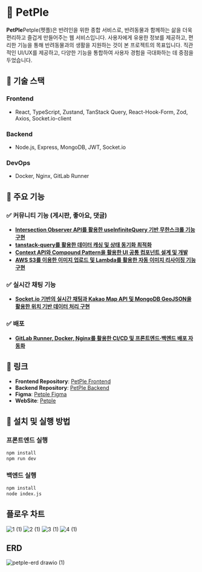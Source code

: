 # 🐾 PetPle

**PetPle**Petple(펫플)은 반려인을 위한 종합 서비스로, 반려동물과 함께하는 삶을 더욱 편리하고 즐겁게 만들어주는 웹 서비스입니다. 사용자에게 유용한 정보를 제공하고, 편리한 기능을 통해 반려동물과의 생활을 지원하는 것이 본 프로젝트의 목표입니다. 직관적인 UI/UX를 제공하고, 다양한 기능을 통합하여 사용자 경험을 극대화하는 데 중점을 두었습니다.

## 🚀 기술 스택
### Frontend
- React, TypeScript, Zustand, TanStack Query, React-Hook-Form, Zod, Axios, Socket.io-client

### Backend
- Node.js, Express, MongoDB, JWT, Socket.io

### DevOps
- Docker, Nginx, GitLab Runner

## 📌 주요 기능
### ✅ 커뮤니티 기능 (게시판, 좋아요, 댓글)
- [**Intersection Observer API를 활용한 useInfiniteQuery 기반 무한스크롤 기능 구현**](https://github.com/DonggunLim/Petple_front/wiki/Intersection-Observer-API%EB%A5%BC-%ED%99%9C%EC%9A%A9%ED%95%9C-useInfiniteQuery-%EA%B8%B0%EB%B0%98-%EB%AC%B4%ED%95%9C%EC%8A%A4%ED%81%AC%EB%A1%A4-%EA%B8%B0%EB%8A%A5-%EA%B5%AC%ED%98%84)
- [**tanstack-query를 활용한 데이터 캐싱 및 상태 동기화 최적화**](https://github.com/DonggunLim/Petple_front/wiki/tanstack%E2%80%90query%EB%A5%BC-%ED%99%9C%EC%9A%A9%ED%95%9C-%EB%8D%B0%EC%9D%B4%ED%84%B0-%EC%BA%90%EC%8B%B1-%EB%B0%8F-%EC%83%81%ED%83%9C-%EB%8F%99%EA%B8%B0%ED%99%94-%EC%B5%9C%EC%A0%81%ED%99%94)
- [**Context API와 Compound Pattern을 활용한 UI 공통 컴포넌트 설계 및 개발**](https://github.com/DonggunLim/Petple_front/wiki/Context-API%EC%99%80-Compound-Pattern%EC%9D%84-%ED%99%9C%EC%9A%A9%ED%95%9C-UI-%EA%B3%B5%ED%86%B5-%EC%BB%B4%ED%8F%AC%EB%84%8C%ED%8A%B8-%EC%84%A4%EA%B3%84-%EB%B0%8F-%EA%B0%9C%EB%B0%9C)
- [**AWS S3를 이용한 이미지 업로드 및 Lambda를 활용한 자동 이미지 리사이징 기능 구현**](https://github.com/DonggunLim/Petple_front/wiki/AWS-S3%EB%B2%84%ED%82%B7%EC%97%90-%EC%9D%B4%EB%AF%B8%EC%A7%80-%EC%97%85%EB%A1%9C%EB%93%9C)

### ✅ 실시간 채팅 기능
- [**Socket.io 기반의 실시간 채팅과 Kakao Map API 및 MongoDB GeoJSON을 활용한 위치 기반 데이터 처리 구현**](https://github.com/DonggunLim/Petple_front/wiki/Socket.io%EB%A5%BC-%EC%9D%B4%EC%9A%A9%ED%95%9C-%EC%8B%A4%EC%8B%9C%EA%B0%84-%EC%B1%84%ED%8C%85-%EA%B5%AC%ED%98%84)

### ✅ 배포
- [**GitLab Runner, Docker, Nginx를 활용한 CI/CD 및 프론트엔드·백엔드 배포 자동화**](https://github.com/DonggunLim/Petple_front/wiki/GitLab-Runner%EC%99%80-Docker%EB%A5%BC-%ED%99%9C%EC%9A%A9%ED%95%9C-CI-CD-%EA%B5%AC%EC%B6%95)

## 📌 링크
- **Frontend Repository**: [PetPle Frontend](https://github.com/yunzzng/petple-front)
- **Backend Repository**: [PetPle Backend](https://github.com/yunzzng/petple-back)
- **Figma**: [Petple Figma](https://www.figma.com/design/S8pxuYVx3NXhtFZJC7FrYU/elice-project3?node-id=0-1&p=f)
- **WebSite**: [Petple](https://petple-front-vert.vercel.app/)
## 📌 설치 및 실행 방법

### 프론트엔드 실행
```bash
npm install
npm run dev
```
### 백엔드 실행
```bash
npm install
node index.js
```

## 플로우 차트 
![1 (1)](https://github.com/user-attachments/assets/546c73a3-e21f-4917-90b4-0975891fab75)
![2 (1)](https://github.com/user-attachments/assets/497ce094-2b34-4a66-b770-306cdea36de9)
![3 (1)](https://github.com/user-attachments/assets/c619b2ae-9a9f-4cee-b454-0fed3af08ef7)
![4 (1)](https://github.com/user-attachments/assets/1030690a-e62a-4364-b86b-97ddcbdd3bda)


## ERD
![petple-erd drawio (1)](https://github.com/user-attachments/assets/b690d81d-8e59-4041-a805-164ae940a2cf)